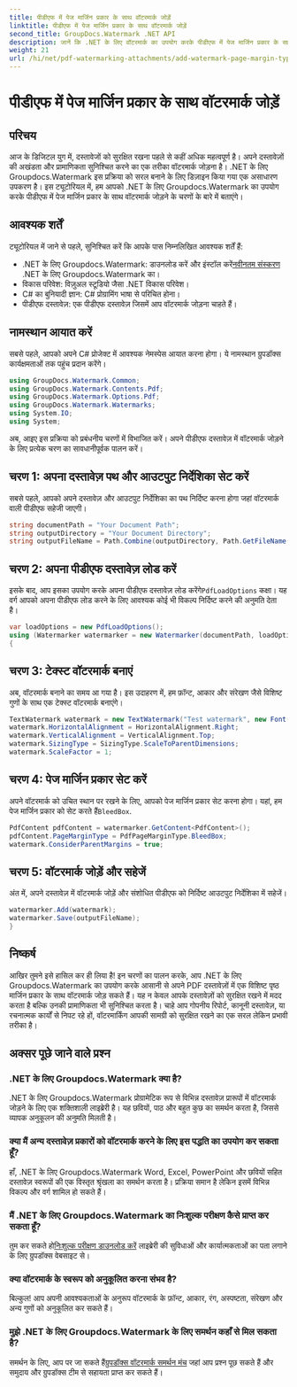 ```yaml
---
title: पीडीएफ में पेज मार्जिन प्रकार के साथ वॉटरमार्क जोड़ें
linktitle: पीडीएफ में पेज मार्जिन प्रकार के साथ वॉटरमार्क जोड़ें
second_title: GroupDocs.Watermark .NET API
description: जानें कि .NET के लिए वॉटरमार्क का उपयोग करके पीडीएफ में पेज मार्जिन प्रकार के साथ वॉटरमार्क कैसे जोड़ें। अपने दस्तावेज़ों को सहजता से सुरक्षित करें।
weight: 21
url: /hi/net/pdf-watermarking-attachments/add-watermark-page-margin-type-pdf/
---
```


# पीडीएफ में पेज मार्जिन प्रकार के साथ वॉटरमार्क जोड़ें

## परिचय
आज के डिजिटल युग में, दस्तावेजों को सुरक्षित रखना पहले से कहीं अधिक महत्वपूर्ण है। अपने दस्तावेज़ों की अखंडता और प्रामाणिकता सुनिश्चित करने का एक तरीका वॉटरमार्क जोड़ना है। .NET के लिए Groupdocs.Watermark इस प्रक्रिया को सरल बनाने के लिए डिज़ाइन किया गया एक असाधारण उपकरण है। इस ट्यूटोरियल में, हम आपको .NET के लिए Groupdocs.Watermark का उपयोग करके पीडीएफ में पेज मार्जिन प्रकार के साथ वॉटरमार्क जोड़ने के चरणों के बारे में बताएंगे।
## आवश्यक शर्तें
ट्यूटोरियल में जाने से पहले, सुनिश्चित करें कि आपके पास निम्नलिखित आवश्यक शर्तें हैं:
-  .NET के लिए Groupdocs.Watermark: डाउनलोड करें और इंस्टॉल करें[नवीनतम संस्करण](https://releases.groupdocs.com/Watermark/net/) .NET के लिए Groupdocs.Watermark का।
- विकास परिवेश: विज़ुअल स्टूडियो जैसा .NET विकास परिवेश।
- C# का बुनियादी ज्ञान: C# प्रोग्रामिंग भाषा से परिचित होना।
- पीडीएफ दस्तावेज़: एक पीडीएफ दस्तावेज़ जिसमें आप वॉटरमार्क जोड़ना चाहते हैं।
## नामस्थान आयात करें
सबसे पहले, आपको अपने C# प्रोजेक्ट में आवश्यक नेमस्पेस आयात करना होगा। ये नामस्थान ग्रुपडॉक्स कार्यक्षमताओं तक पहुंच प्रदान करेंगे।
```csharp
using GroupDocs.Watermark.Common;
using GroupDocs.Watermark.Contents.Pdf;
using GroupDocs.Watermark.Options.Pdf;
using GroupDocs.Watermark.Watermarks;
using System.IO;
using System;
```
अब, आइए इस प्रक्रिया को प्रबंधनीय चरणों में विभाजित करें। अपने पीडीएफ दस्तावेज़ में वॉटरमार्क जोड़ने के लिए प्रत्येक चरण का सावधानीपूर्वक पालन करें।
## चरण 1: अपना दस्तावेज़ पथ और आउटपुट निर्देशिका सेट करें
सबसे पहले, आपको अपने दस्तावेज़ और आउटपुट निर्देशिका का पथ निर्दिष्ट करना होगा जहां वॉटरमार्क वाली पीडीएफ सहेजी जाएगी।
```csharp
string documentPath = "Your Document Path";
string outputDirectory = "Your Document Directory";
string outputFileName = Path.Combine(outputDirectory, Path.GetFileName(documentPath));
```
## चरण 2: अपना पीडीएफ दस्तावेज़ लोड करें
 इसके बाद, आप इसका उपयोग करके अपना पीडीएफ दस्तावेज़ लोड करेंगे`PdfLoadOptions` कक्षा। यह वर्ग आपको अपना पीडीएफ लोड करने के लिए आवश्यक कोई भी विकल्प निर्दिष्ट करने की अनुमति देता है।
```csharp
var loadOptions = new PdfLoadOptions();
using (Watermarker watermarker = new Watermarker(documentPath, loadOptions))
{
```
## चरण 3: टेक्स्ट वॉटरमार्क बनाएं
अब, वॉटरमार्क बनाने का समय आ गया है। इस उदाहरण में, हम फ़ॉन्ट, आकार और संरेखण जैसे विशिष्ट गुणों के साथ एक टेक्स्ट वॉटरमार्क बनाएंगे।
```csharp
TextWatermark watermark = new TextWatermark("Test watermark", new Font("Arial", 42));
watermark.HorizontalAlignment = HorizontalAlignment.Right;
watermark.VerticalAlignment = VerticalAlignment.Top;
watermark.SizingType = SizingType.ScaleToParentDimensions;
watermark.ScaleFactor = 1;
```
## चरण 4: पेज मार्जिन प्रकार सेट करें
 अपने वॉटरमार्क को उचित स्थान पर रखने के लिए, आपको पेज मार्जिन प्रकार सेट करना होगा। यहां, हम पेज मार्जिन प्रकार को सेट करते हैं`BleedBox`.
```csharp
PdfContent pdfContent = watermarker.GetContent<PdfContent>();
pdfContent.PageMarginType = PdfPageMarginType.BleedBox;
watermark.ConsiderParentMargins = true;
```
## चरण 5: वॉटरमार्क जोड़ें और सहेजें
अंत में, अपने दस्तावेज़ में वॉटरमार्क जोड़ें और संशोधित पीडीएफ को निर्दिष्ट आउटपुट निर्देशिका में सहेजें।
```csharp
watermarker.Add(watermark);
watermarker.Save(outputFileName);
}
```
## निष्कर्ष
आखिर तुमने इसे हासिल कर ही लिया है! इन चरणों का पालन करके, आप .NET के लिए Groupdocs.Watermark का उपयोग करके आसानी से अपने PDF दस्तावेज़ों में एक विशिष्ट पृष्ठ मार्जिन प्रकार के साथ वॉटरमार्क जोड़ सकते हैं। यह न केवल आपके दस्तावेज़ों को सुरक्षित रखने में मदद करता है बल्कि उनकी प्रामाणिकता भी सुनिश्चित करता है। चाहे आप गोपनीय रिपोर्ट, कानूनी दस्तावेज़, या रचनात्मक कार्यों से निपट रहे हों, वॉटरमार्किंग आपकी सामग्री को सुरक्षित रखने का एक सरल लेकिन प्रभावी तरीका है।
## अक्सर पूछे जाने वाले प्रश्न
### .NET के लिए Groupdocs.Watermark क्या है?
.NET के लिए Groupdocs.Watermark प्रोग्रामेटिक रूप से विभिन्न दस्तावेज़ प्रारूपों में वॉटरमार्क जोड़ने के लिए एक शक्तिशाली लाइब्रेरी है। यह छवियों, पाठ और बहुत कुछ का समर्थन करता है, जिससे व्यापक अनुकूलन की अनुमति मिलती है।
### क्या मैं अन्य दस्तावेज़ प्रकारों को वॉटरमार्क करने के लिए इस पद्धति का उपयोग कर सकता हूँ?
हाँ, .NET के लिए Groupdocs.Watermark Word, Excel, PowerPoint और छवियों सहित दस्तावेज़ स्वरूपों की एक विस्तृत श्रृंखला का समर्थन करता है। प्रक्रिया समान है लेकिन इसमें विभिन्न विकल्प और वर्ग शामिल हो सकते हैं।
### मैं .NET के लिए Groupdocs.Watermark का निःशुल्क परीक्षण कैसे प्राप्त कर सकता हूँ?
 तुम कर सकते हो[निःशुल्क परीक्षण डाउनलोड करें](https://releases.groupdocs.com/) लाइब्रेरी की सुविधाओं और कार्यात्मकताओं का पता लगाने के लिए ग्रुपडॉक्स वेबसाइट से।
### क्या वॉटरमार्क के स्वरूप को अनुकूलित करना संभव है?
बिल्कुल! आप अपनी आवश्यकताओं के अनुरूप वॉटरमार्क के फ़ॉन्ट, आकार, रंग, अस्पष्टता, संरेखण और अन्य गुणों को अनुकूलित कर सकते हैं।
### मुझे .NET के लिए Groupdocs.Watermark के लिए समर्थन कहाँ से मिल सकता है?
 समर्थन के लिए, आप पर जा सकते हैं[ग्रुपडॉक्स वॉटरमार्क समर्थन मंच](https://forum.groupdocs.com/c/watermark/19) जहां आप प्रश्न पूछ सकते हैं और समुदाय और ग्रुपडॉक्स टीम से सहायता प्राप्त कर सकते हैं।
